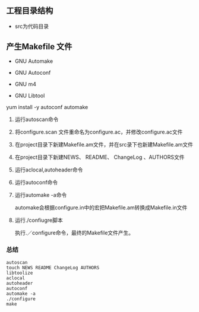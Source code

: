 # 

## 工程目录结构

- src为代码目录



##  产生Makefile 文件

 

- GNU Automake

- GNU Autoconf

- GNU m4

- GNU Libtool

  

yum install -y  autoconf automake



1. 运行autoscan命令



2. 将configure.scan 文件重命名为configure.ac，并修改configure.ac文件



3. 在project目录下新建Makefile.am文件，并在src录下也新建Makefile.am文件



4. 在project目录下新建NEWS、 README、 ChangeLog 、AUTHORS文件



5. 运行aclocal,autoheader命令





6. 运行autoconf命令



7. 运行automake -a命令

   automake会根据configure.in中的宏把Makefile.am转换成Makefile.in文件



8. 运行./confiugre脚本

   执行.／configure命令，最终的Makefile文件产生。

### 总结

~~~shell
autoscan
touch NEWS README ChangeLog AUTHORS
libtoolize
aclocal
autoheader
autoconf
automake -a
./configure
make
~~~





